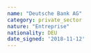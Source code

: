 ```yaml
---
name: "Deutsche Bank AG"
category: private_sector
nature: "Entreprise"
nationality: DEU
date_signed: '2018-11-12'
---
```

    